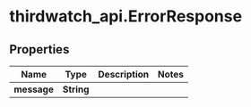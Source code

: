 # thirdwatch_api.ErrorResponse

## Properties
Name | Type | Description | Notes
------------ | ------------- | ------------- | -------------
**message** | **String** |  | 


